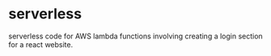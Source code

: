# serverless
serverless code for AWS lambda functions involving creating a login section for a react website.
